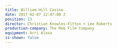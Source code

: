 ```yaml
---
title: William Hill Casino
date: 2017-02-07 12:47:00 Z
position: 13
director: Christian Knowles-Fitton + Lee Roberts
production-company: The Mob Film Company
equipment: Arri Alexa
is-shown: false
---
```


